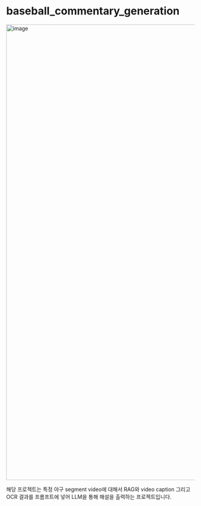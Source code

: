 # baseball_commentary_generation

<img width="2384" height="1216" alt="image" src="https://github.com/user-attachments/assets/8e086ba4-6c70-4e7e-8105-2457fdcb8a35" />


해당 프로젝트는 특정 야구 segment video에 대해서 RAG와 video caption 그리고 OCR 결과를 프롬프트에 넣어 LLM을 통해 해설을 출력하는 프로젝트입니다.

